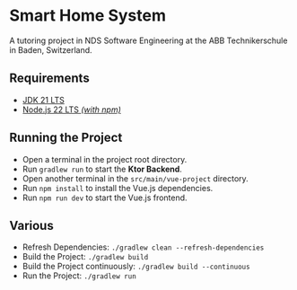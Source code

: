 # Smart Home System

A tutoring project in NDS Software Engineering at the ABB Technikerschule in Baden, Switzerland.

## Requirements

- [JDK 21 LTS](https://adoptium.net/en-GB/temurin/releases/?os=any&arch=any&version=21)
- [Node.js 22 LTS *(with npm)*](https://nodejs.org/en/download)

## Running the Project

- Open a terminal in the project root directory.
- Run `gradlew run` to start the **Ktor Backend**.
- Open another terminal in the `src/main/vue-project` directory.
- Run `npm install` to install the Vue.js dependencies.
- Run `npm run dev` to start the Vue.js frontend.

## Various

- Refresh Dependencies: `./gradlew clean --refresh-dependencies`
- Build the Project: `./gradlew build`
- Build the Project continuously: `./gradlew build --continuous`
- Run the Project: `./gradlew run`

